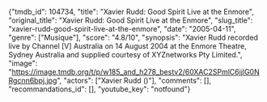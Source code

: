 {"tmdb_id": 104734, "title": "Xavier Rudd: Good Spirit Live at the Enmore", "original_title": "Xavier Rudd: Good Spirit Live at the Enmore", "slug_title": "xavier-rudd-good-spirit-live-at-the-enmore", "date": "2005-04-11", "genre": ["Musique"], "score": "4.8/10", "synopsis": "Xavier Rudd recorded live by Channel [V] Australia on 14 August 2004 at the Enmore Theatre, Sydney Australia and supplied courtesy of XYZnetworks Pty Limited.", "image": "https://image.tmdb.org/t/p/w185_and_h278_bestv2/60XAC2SPmlC6jjlG0NRgcnn6bpj.jpg", "actors": ["Xavier Rudd ()"], "comments": [], "recommandations_id": [], "youtube_key": "notfound"}
